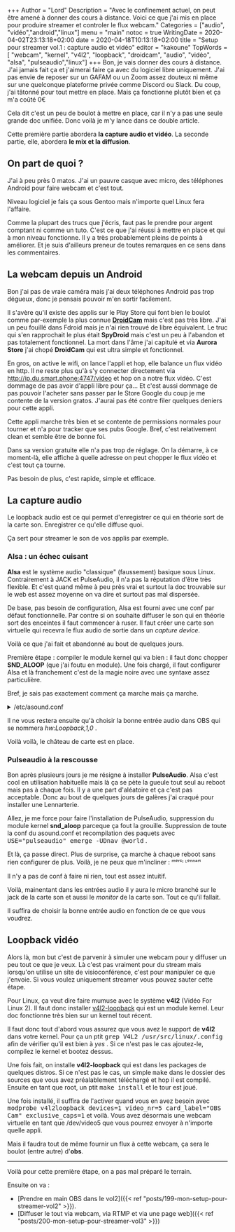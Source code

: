 +++
Author = "Lord"
Description = "Avec le confinement actuel, on peut être amené à donner des cours à distance. Voici ce que j'ai mis en place pour produire streamer et controler le flux webcam."
Categories = ["audio", "vidéo","android","linux"]
menu = "main"
notoc = true
WritingDate = 2020-04-02T23:13:18+02:00
date = 2020-04-18T10:13:18+02:00
title = "Setup pour streamer vol.1 : capture audio et vidéo"
editor = "kakoune"
TopWords = [  "webcam", "kernel", "v4l2", "loopback", "droidcam", "audio", "vidéo", "alsa", "pulseaudio","linux"]
+++
Bon, je vais donner des cours à distance.
J'ai jamais fait ça et j'aimerai faire ça avec du logiciel libre uniquement.
J'ai pas envie de reposer sur un GAFAM ou un Zoom assez douteux ni même sur une quelconque plateforme privée comme Discord ou Slack.
Du coup, j'ai tâtonné pour tout mettre en place.
Mais ça fonctionne plutôt bien et ça m'a coûté 0€

Cela dit c'est un peu de boulot à mettre en place, car il n'y a pas une seule grande doc unifiée.
Donc voilà je m'y lance dans ce double article.

Cette première partie abordera **la capture audio et vidéo**.
La seconde partie, elle, abordera **le mix et la diffusion**.

## On part de quoi ?
J'ai à peu près 0 matos.
J'ai un pauvre casque avec micro, des téléphones Android pour faire webcam et c'est tout.

Niveau logiciel je fais ça sous Gentoo mais n'importe quel Linux fera l'affaire.

Comme la plupart des trucs que j'écris, faut pas le prendre pour argent comptant ni comme un tuto.
C'est ce que j'ai réussi à mettre en place et qui à mon niveau fonctionne.
Il y a très probablement pleins de points à améliorer.
Et je suis d'ailleurs preneur de toutes remarques en ce sens dans les commentaires.

## La webcam depuis un Android
Bon j'ai pas de vraie caméra mais j'ai deux téléphones Android pas trop dégueux, donc je pensais pouvoir m'en sortir facilement.

Il s'avère qu'il existe des applis sur le Play Store qui font bien le boulot comme par-exemple la plus connue **[DroidCam](http://www.dev47apps.com/)** mais c'est pas très libre.
J'ai un peu fouillé dans Fdroid mais je n'ai rien trouvé de libre équivalent.
Le truc qui s'en rapprochait le plus était **SpyDroid** mais c'est un peu à l'abandon et pas totalement fonctionnel.
La mort dans l'âme j'ai capitulé et via **Aurora Store** j'ai chopé **DroidCam** qui est ultra simple et fonctionnel.

En gros, on active le wifi, on lance l'appli et hop, elle balance un flux vidéo en http.
Il ne reste plus qu'à s'y connecter directement via http://ip.du.smart.phone:4747/video et hop on a notre flux vidéo.
C'est dommage de pas avoir d'appli libre pour ça…
Et c'est aussi dommage de pas pouvoir l'acheter sans passer par le Store Google du coup je me contente de la version gratos.
J'aurai pas été contre filer quelques deniers pour cette appli.

Cette appli marche très bien et se contente de permissions normales pour tourner et n'a pour tracker que ses pubs Google.
Bref, c'est relativement clean et semble être de bonne foi.

Dans sa version gratuite elle n'a pas trop de réglage.
On la démarre, à ce moment-là, elle affiche à quelle adresse on peut chopper le flux vidéo et c'est tout ça tourne.

Pas besoin de plus, c'est rapide, simple et efficace.

## La capture audio
Le loopback audio est ce qui permet d'enregistrer ce qui en théorie sort de la carte son.
Enregistrer ce qu'elle diffuse quoi.

Ça sert pour streamer le son de vos applis par exemple.


### Alsa : un échec cuisant
**Alsa** est le système audio "classique" (faussement) basique sous Linux.
Contrairement à JACK et PulseAudio, il n'a pas la réputation d'être très flexible.
Et c'est quand même à peu près vrai et surtout la doc trouvable sur le web est assez moyenne on va dire et surtout pas mal dispersée.

De base, pas besoin de configuration, Alsa est fourni avec une conf par défaut fonctionnelle.
Par contre si on souhaite diffuser le son qui en théorie sort des enceintes il faut commencer à ruser.
Il faut créer une carte son virtuelle qui recevra le flux audio de sortie dans un *capture device*.

Voilà ce que j'ai fait et abandonné au bout de quelques jours.

Première étape : compiler le module kernel qui va bien : il faut donc chopper **SND_ALOOP** (que j'ai foutu en module).
Une fois chargé, il faut configurer Alsa et là franchement c'est de la magie noire avec une syntaxe assez particulière.

Bref, je sais pas exactement comment ça marche mais ça marche.

<details><summary>/etc/asound.conf</summary>
{{< highlight "nginx" >}}
pcm.!default {
  type asym
  playback.pcm "LoopAndReal"
  #capture.pcm "looprec"
  capture.pcm "hw:0,0"
}

pcm.looprec {
    type hw
    card "Loopback"
    device 1
    subdevice 0
}


pcm.LoopAndReal {
  type plug
  slave.pcm mdev
  route_policy "duplicate"
}


pcm.mdev {
  type multi
  slaves.a.pcm pcm.MixReale
  slaves.a.channels 2
  slaves.b.pcm pcm.MixLoopback
  slaves.b.channels 2
  bindings.0.slave a
  bindings.0.channel 0
  bindings.1.slave a
  bindings.1.channel 1
  bindings.2.slave b
  bindings.2.channel 0
  bindings.3.slave b
  bindings.3.channel 1
}


pcm.MixReale {
  type dmix
  ipc_key 1024
  slave {
    pcm "hw:0,0"
    rate 48000
    #rate 44100
    periods 128
    period_time 0
    period_size 1024 # must be power of 2
    buffer_size 8192
  }
}

pcm.MixLoopback {
  type dmix
  ipc_key 1025
  slave {
    pcm "hw:Loopback,0,0"
    rate 48000
    #rate 44100
    periods 128
    period_time 0
    period_size 1024 # must be power of 2
{{< / highlight>}}
</details>

Il ne vous restera ensuite qu'à choisir la bonne entrée audio dans OBS qui se nommera *hw:Loopback,1,0* .

Voilà voilà, le château de carte est en place.

### Pulseaudio à la rescousse
Bon après plusieurs jours je me résigne à installer **PulseAudio**.
Alsa c'est cool en utilisation habituelle mais là ça se pète la gueule tout seul au reboot mais pas à chaque fois.
Il y a une part d'aléatoire et ça c'est pas acceptable.
Donc au bout de quelques jours de galères j'ai craqué pour installer une Lennarterie.

Allez, je me force pour faire l'installation de PulseAudio, suppression du module kernel **snd_aloop** parceque ça fout la grouille.
Suppression de toute la conf du asound.conf et recompilation des paquets avec <samp>USE="pulseaudio" emerge -UDnav @world</samp> .

Et là, ça passe direct.
Plus de surprise, ça marche à chaque reboot sans rien configurer de plus.
Voilà, je ne peux que m'incliner : ᵐᵉʳᶜᶦ ᴸᵉⁿⁿᵃʳᵗ

Il n'y a pas de conf à faire ni rien, tout est assez intuitif.

Voilà, mainentant dans les entrées audio il y aura le micro branché sur le jack de la carte son et aussi le *monitor* de la carte son.
Tout ce qu'il fallait.

Il suffira de choisir la bonne entrée audio en fonction de ce que vous voudrez.

## Loopback vidéo
Alors là, mon but c'est de parvenir à simuler une webcam pour y diffuser un peu tout ce que je veux.
Là c'est pas vraiment pour du stream mais lorsqu'on utilise un site de visioconférence, c'est pour manipuler ce que j'envoie.
Si vous voulez uniquement streamer vous pouvez sauter cette étape.

Pour Linux, ça veut dire faire mumuse avec le système **v4l2** (Vidéo For Linux 2).
Il faut donc installer [v4l2-loopback](https://github.com/umlaeute/v4l2loopback) qui est un module kernel.
Leur doc fonctionne très bien sur un kernel tout récent.

Il faut donc tout d'abord vous assurez que vous avez le support de **v4l2** dans votre kernel.
Pour ça un ptit <samp>grep V4L2 /usr/src/linux/.config</samp> afin de vérifier qu'il est bien à *yes* .
Si ce n'est pas le cas ajoutez-le, compilez le kernel et bootez dessus.

Une fois fait, on installe **v4l2-loopback** qui est dans les packages de quelques distros.
Si ce n'est pas le cas, un simple <samp>make</samp> dans le dossier des sources que vous avez préalablement téléchargé et hop il est compilé.
Ensuite en tant que root, un ptit <samp>make install</samp> et le tour est joué.

Une fois installé, il suffira de l'activer quand vous en avez besoin avec <samp>modprobe v4l2loopback devices=1 video_nr=5 card_label="OBS Cam" exclusive_caps=1</samp> et voilà.
Vous avez désormais une webcam virtuelle en tant que /dev/video5 que vous pourrez envoyer à n'importe quelle appli.

Mais il faudra tout de même fournir un flux à cette webcam, ça sera le boulot (entre autre) d'**obs**.

--------------

Voilà pour cette première étape, on a pas mal préparé le terrain.

Ensuite on va :
  - [Prendre en main OBS dans le vol2]({{< ref "posts/199-mon-setup-pour-streamer-vol2" >}}).
  - [Diffuser le tout via webcam, via RTMP et via une page web]({{< ref "posts/200-mon-setup-pour-streamer-vol3" >}})


